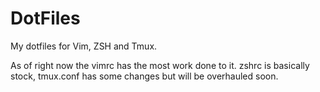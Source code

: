 # DotFiles

My dotfiles for Vim, ZSH and Tmux. 

As of right now the vimrc has the most work done to it. zshrc is basically stock, tmux.conf has some changes but will be overhauled soon.
